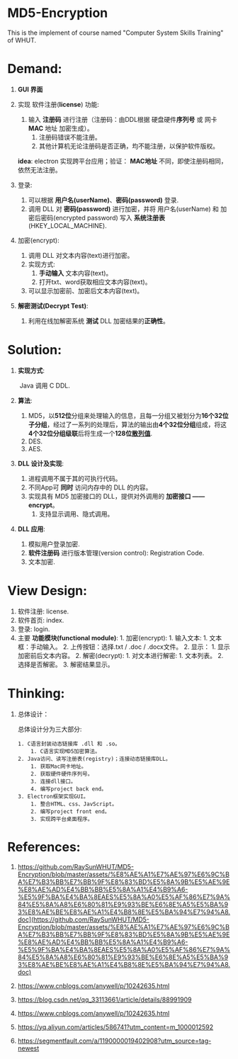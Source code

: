 # MD5-Encryption
This is the implement of course named "Computer System Skills Training" of WHUT.

# Demand:

1. **GUI 界面**

2. 实现 软件注册(**license**) 功能:

   1. 输入 **注册码** 进行注册（注册码：由DDL根据 硬盘硬件**序列号** 或 网卡 **MAC** 地址 加密生成）。
      1. 注册码错误不能注册。
      2. 其他计算机无论注册码是否正确，均不能注册，以保护软件版权。

   **idea**: electron 实现跨平台应用；验证： **MAC地址** 不同，即使注册码相同，依然无法注册。

3. 登录: 

   1. 可以根据 **用户名(userName)**、**密码(password)** 登录.
   2. 调用 DLL 对 **密码(password)** 进行加密，并将 用户名(userName) 和 加密后密码(encrypted password) 写入 **系统注册表**(HKEY_LOCAL_MACHINE).

4. 加密(encrypt):

   1. 调用 DLL 对文本内容(text)进行加密。
   2. 实现方式: 
      1. **手动输入** 文本内容(text)。
      2. 打开txt、word获取相应文本内容(text)。
   3. 可以显示加密前、加密后文本内容(text)。

5. **解密测试(Decrypt Test)**: 

   1. 利用在线加解密系统 **测试** DLL 加密结果的**正确性**。



# Solution:

1. **实现方式**: 

   ​    Java 调用 C DDL.

2. **算法**: 

   1. MD5，以**512位**分组来处理输入的信息，且每一分组又被划分为**16个32位子分组**，经过了一系列的处理后，算法的输出由**4个32位分组**组成，将这**4个32位分组级联**后将生成一个**128位[散列值](https://baike.baidu.com/item/散列值/10398613)**.
   2. DES.
   3. AES.

3. **DLL 设计及实现**:

   1. 进程调用不属于其的可执行代码。
   2. 不同App可 **同时** 访问内存中的 DLL 的内容。
   3. 实现具有 MD5 加密接口的 DLL，提供对外调用的 **加密接口 —— encrypt**。
      1. 支持显示调用、隐式调用。

4. **DLL 应用**:

   1. 模拟用户登录加密.
   2. **软件注册码** 进行版本管理(version control): Registration Code.
   3. 文本加密.



# View Design:

 1. 软件注册: license.
 2. 软件首页: index.
 3. 登录: login.
 4. 主要 **功能模块(functional module)**:
     	1. 加密(encrypt):
          	1. 输入文本:
               	1. 文本框：手动输入。
               	2. 上传按钮：选择.txt / .doc / .docx文件。
          	2. 显示：
               	1. 显示加密前后文本内容。
     	2. 解密(decrypt):
          	1. 对文本进行解密:
               	1. 文本列表。
               	2. 选择是否解密。
               	3. 解密结果显示。



# Thinking:

 1. 总体设计：

    总体设计分为三大部分:

     	1. C语言封装动态链接库 .dll 和 .so。
          	1. C语言实现MD5加密算法。
     	2. Java访问、读写注册表(registry)；连接动态链接库DLL。
          	1. 获取Mac网卡地址。
          	2. 获取硬件硬件序列号。
          	3. 连接dll接口。
          	4. 编写project back end。
     	3. Electron框架实现GUI。
          	1. 整合HTML、css、JavScript。
          	2. 编写project front end。
          	3. 实现跨平台桌面程序。

# References:

1. https://github.com/RaySunWHUT/MD5-Encryption/blob/master/assets/%E8%AE%A1%E7%AE%97%E6%9C%BA%E7%B3%BB%E7%BB%9F%E8%83%BD%E5%8A%9B%E5%AE%9E%E8%AE%AD%E4%BB%BB%E5%8A%A1%E4%B9%A6-%E5%9F%BA%E4%BA%8EAES%E5%8A%A0%E5%AF%86%E7%9A%84%E5%8A%A8%E6%80%81%E9%93%BE%E6%8E%A5%E5%BA%93%E8%AE%BE%E8%AE%A1%E4%B8%8E%E5%BA%94%E7%94%A8.doc](https://github.com/RaySunWHUT/MD5-Encryption/blob/master/assets/%E8%AE%A1%E7%AE%97%E6%9C%BA%E7%B3%BB%E7%BB%9F%E8%83%BD%E5%8A%9B%E5%AE%9E%E8%AE%AD%E4%BB%BB%E5%8A%A1%E4%B9%A6-%E5%9F%BA%E4%BA%8EAES%E5%8A%A0%E5%AF%86%E7%9A%84%E5%8A%A8%E6%80%81%E9%93%BE%E6%8E%A5%E5%BA%93%E8%AE%BE%E8%AE%A1%E4%B8%8E%E5%BA%94%E7%94%A8.doc)

2. https://www.cnblogs.com/anywell/p/10242635.html

3. https://blog.csdn.net/qq_33113661/article/details/88991909

4. https://www.cnblogs.com/anywell/p/10242635.html

5. https://yq.aliyun.com/articles/586741?utm_content=m_1000012592

6. https://segmentfault.com/a/1190000019402908?utm_source=tag-newest



